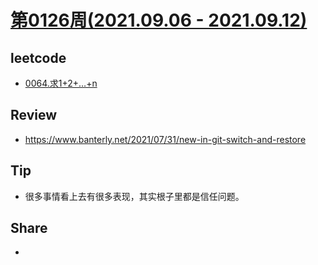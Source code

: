 # [第0126周(2021.09.06 - 2021.09.12)](https://github.com/vjudge/ARTS/blob/master/2021/第0126周.md)

## leetcode
* [0064.求1+2+…+n](https://github.com/vjudge/leetcode/tree/master/剑指Offer/0064.求1+2+…+n)

## Review
* https://www.banterly.net/2021/07/31/new-in-git-switch-and-restore

## Tip
* 很多事情看上去有很多表现，其实根子里都是信任问题。

## Share
*
